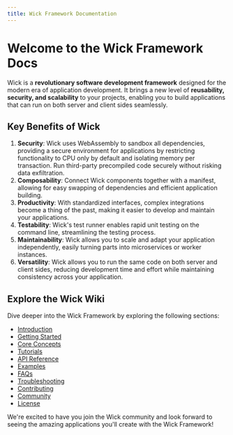 ```yaml
---
title: Wick Framework Documentation
---
```

# Welcome to the Wick Framework Docs

Wick is a **revolutionary software development framework** designed for the modern era of application development. It brings a new level of **reusability, security, and scalability** to your projects, enabling you to build applications that can run on both server and client sides seamlessly.

## Key Benefits of Wick

1. **Security**: Wick uses WebAssembly to sandbox all dependencies, providing a secure environment for applications by restricting functionality to CPU only by default and isolating memory per transaction. Run third-party precompiled code securely without risking data exfiltration.
2. **Composability**: Connect Wick components together with a manifest, allowing for easy swapping of dependencies and efficient application building.
3. **Productivity**: With standardized interfaces, complex integrations become a thing of the past, making it easier to develop and maintain your applications.
4. **Testability**: Wick's test runner enables rapid unit testing on the command line, streamlining the testing process.
5. **Maintainability**: Wick allows you to scale and adapt your application independently, easily turning parts into microservices or worker instances.
6. **Versatility**: Wick allows you to run the same code on both server and client sides, reducing development time and effort while maintaining consistency across your application.

## Explore the Wick Wiki

Dive deeper into the Wick Framework by exploring the following sections:

- [Introduction](introduction)
- [Getting Started](getting-started)
- [Core Concepts](core-concepts)
- [Tutorials](tutorials)
- [API Reference](api-reference)
- [Examples](examples)
- [FAQs](faqs)
- [Troubleshooting](troubleshooting)
- [Contributing](contributing)
- [Community](community)
- [License](license)

We're excited to have you join the Wick community and look forward to seeing the amazing applications you'll create with the Wick Framework!
